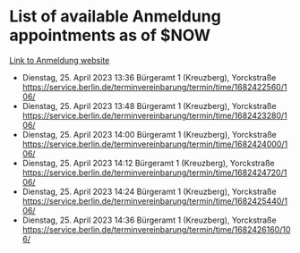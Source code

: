 # List of available Anmeldung appointments as of $NOW
[Link to Anmeldung website](https://service.berlin.de/terminvereinbarung/termin/tag.php?termin=1&anliegen[]=120686&dienstleisterlist=122210,122217,327316,122219,327312,122227,327314,122231,327346,122243,327348,122254,122252,329742,122260,329745,122262,329748,122271,327278,122273,327274,122277,327276,330436,122280,327294,122282,327290,122284,327292,122291,327270,122285,327266,122286,327264,122296,327268,150230,329760,122297,327286,122294,327284,122312,329763,122314,329775,122304,327330,122311,327334,122309,327332,317869,122281,327352,122279,329772,122283,122276,327324,122274,327326,122267,329766,122246,327318,122251,327320,122257,327322,122208,327298,122226,327300&herkunft=http%3A%2F%2Fservice.berlin.de%2Fdienstleistung%2F120686%2F)
- Dienstag, 25. April 2023 13:36 Bürgeramt 1 (Kreuzberg), Yorckstraße https://service.berlin.de/terminvereinbarung/termin/time/1682422560/106/
- Dienstag, 25. April 2023 13:48 Bürgeramt 1 (Kreuzberg), Yorckstraße https://service.berlin.de/terminvereinbarung/termin/time/1682423280/106/
- Dienstag, 25. April 2023 14:00 Bürgeramt 1 (Kreuzberg), Yorckstraße https://service.berlin.de/terminvereinbarung/termin/time/1682424000/106/
- Dienstag, 25. April 2023 14:12 Bürgeramt 1 (Kreuzberg), Yorckstraße https://service.berlin.de/terminvereinbarung/termin/time/1682424720/106/
- Dienstag, 25. April 2023 14:24 Bürgeramt 1 (Kreuzberg), Yorckstraße https://service.berlin.de/terminvereinbarung/termin/time/1682425440/106/
- Dienstag, 25. April 2023 14:36 Bürgeramt 1 (Kreuzberg), Yorckstraße https://service.berlin.de/terminvereinbarung/termin/time/1682426160/106/
